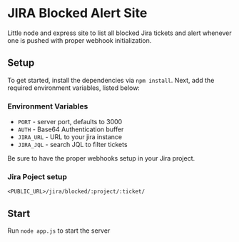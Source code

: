 # JIRA Blocked Alert Site
Little node and express site to list all blocked Jira tickets and alert whenever one is pushed with proper webhook initialization.

## Setup
To get started, install the dependencies via `npm install`. Next, add the required environment variables, listed below:

### Environment Variables
- `PORT` - server port, defaults to 3000
- `AUTH` - Base64 Authentication buffer
- `JIRA_URL` - URL to your jira instance
- `JIRA_JQL` - search JQL to filter tickets

Be sure to have the proper webhooks setup in your Jira project.

### Jira Poject setup

`<PUBLIC_URL>/jira/blocked/:project/:ticket/`

## Start
Run `node app.js` to start the server
